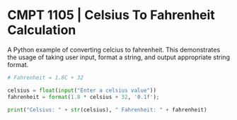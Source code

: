 # CMPT 1105 | Celsius To Fahrenheit Calculation

A Python example of converting celcius to fahrenheit. This demonstrates the usage of taking user input, format a string, and output appropriate string format.

```python
# Fahrenheit = 1.8C + 32

celsius = float(input("Enter a celsius value"))
fahrenheit = format(1.8 * celsius + 32, '0.1f');

print("Celsius: " + str(celsius), " Fahrenheit: " + fahrenheit)
```
